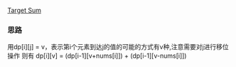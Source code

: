 [Target Sum](https://leetcode.com/problems/target-sum/)

### 思路
用dp[i][j] = v，表示第i个元素到达j的值的可能的方式有v种,注意需要对j进行移位操作
则有
dp[i][v] = (dp[i-1][v+nums[i]]) + (dp[i-1][v-nums[i]])